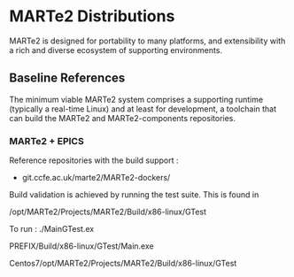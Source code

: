 # MARTe2 Distributions

MARTe2 is designed for portability to many platforms, and extensibility with a rich and diverse ecosystem of supporting environments.

## Baseline References

The minimum viable MARTe2 system comprises a supporting runtime (typically a real-time Linux) and at least for 
development, a toolchain that can build the MARTe2 and MARTe2-components repositories.

### MARTe2 + EPICS 

Reference repositories with the build support :

- git.ccfe.ac.uk/marte2/MARTe2-dockers/

Build validation is achieved by running the test suite.  This is found in

/opt/MARTe2/Projects/MARTe2/Build/x86-linux/GTest

To run : ./MainGTest.ex

PREFIX/Build/x86-linux/GTest/Main.exe

Centos7/opt/MARTe2/Projects/MARTe2/Build/x86-linux/GTest 
